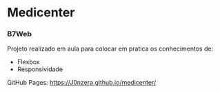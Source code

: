 # Medicenter
<h3><b>B7Web</b></h3>

Projeto realizado em aula para colocar em pratica os conhecimentos de:
<ul>
<li>Flexbox</li>
<li>Responsividade</li>
</ul>


GitHub Pages: https://J0nzera.github.io/medicenter/
